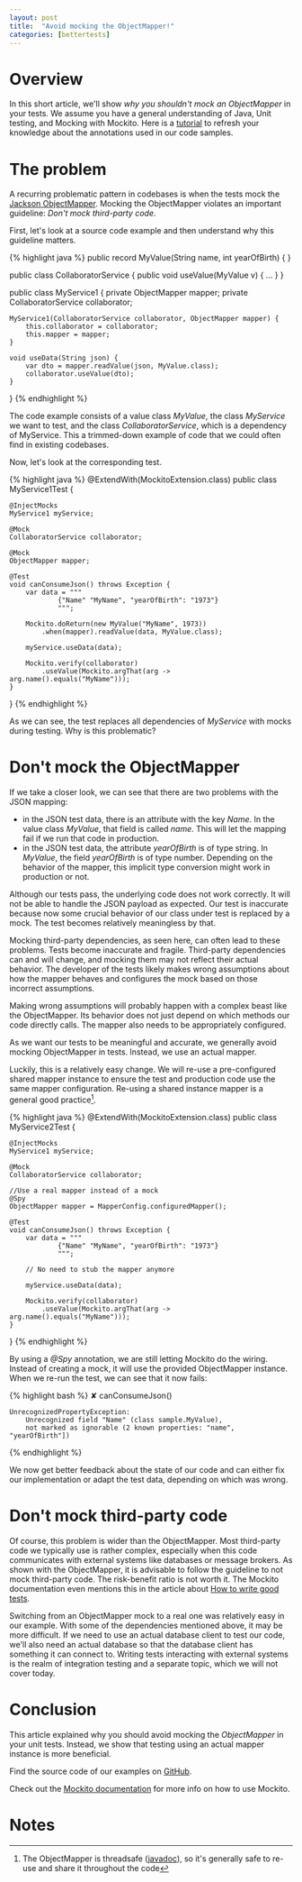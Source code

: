 ```yaml
---
layout: post
title:  "Avoid mocking the ObjectMapper!"
categories: [bettertests]
---
```


# Overview

In this short article, we'll show _why you shouldn't mock an ObjectMapper_ in your tests.
We assume you have a general understanding of Java, Unit testing, and Mocking with Mockito.
Here is a [tutorial][mockito-tutorial] to refresh your knowledge about the annotations used in our code samples.

# The problem

A recurring problematic pattern in
codebases is when the tests mock the [Jackson ObjectMapper][jackson].
Mocking the ObjectMapper violates an important guideline: _Don't mock third-party code_.

First, let's look at a source code example and then understand why this guideline matters.

{% highlight java %}
public record MyValue(String name, int yearOfBirth) { }

public class CollaboratorService {
    public void useValue(MyValue v) { ... }
}

public class MyService1 {
    private ObjectMapper mapper;
    private CollaboratorService collaborator;

    MyService1(CollaboratorService collaborator, ObjectMapper mapper) {
        this.collaborator = collaborator;
        this.mapper = mapper;
    }

    void useData(String json) {
        var dto = mapper.readValue(json, MyValue.class);
        collaborator.useValue(dto);
    }
}
{% endhighlight %}

The code example consists of a value class _MyValue_, the class _MyService_ we want to test, and the class _CollaboratorService_, which is
a dependency of MyService. This a trimmed-down example of code that we could often find in existing codebases.

Now, let's look at the corresponding test.

{% highlight java %}
@ExtendWith(MockitoExtension.class)
public class MyService1Test {

    @InjectMocks
    MyService1 myService;

    @Mock
    CollaboratorService collaborator;

    @Mock
    ObjectMapper mapper;

    @Test
    void canConsumeJson() throws Exception {
        var data = """
                {"Name" "MyName", "yearOfBirth": "1973"}
                """;

        Mockito.doReturn(new MyValue("MyName", 1973))
            .when(mapper).readValue(data, MyValue.class);

        myService.useData(data);

        Mockito.verify(collaborator)
            .useValue(Mockito.argThat(arg -> arg.name().equals("MyName")));
    }
}
{% endhighlight %}

As we can see, the test replaces all dependencies of _MyService_ with mocks during testing. Why is this problematic?

# Don't mock the ObjectMapper

If we take a closer look, we can see that there are two problems with the JSON mapping:
* in the JSON test data, there is an attribute with the key _Name_. In the value class _MyValue_, that field is called _name_. This will let the mapping fail if we run that code in production.
* in the JSON test data, the attribute _yearOfBirth_ is of type string. In _MyValue_, the field _yearOfBirth_ is of type number. Depending on the behavior of the mapper, this implicit type conversion might work in production or not.

Although our tests pass, the underlying code does not work correctly. It will not be able to handle the JSON payload as expected. Our
test is inaccurate because now some crucial behavior of our class under test is replaced by a mock. The test becomes relatively meaningless by that.

Mocking third-party dependencies, as seen here, can often lead to these problems. Tests become inaccurate and fragile.
Third-party dependencies can and will change, and mocking them may not reflect their actual behavior. The developer of the tests likely makes wrong assumptions about how the mapper behaves and configures the mock based on those incorrect assumptions.

Making wrong assumptions will probably happen with a complex beast like the ObjectMapper.
Its behavior does not just depend on which methods our code directly calls. The mapper also needs to be appropriately configured.

As we want our tests to be meaningful and accurate, we generally avoid mocking ObjectMapper in tests. Instead, we use an actual mapper.

Luckily, this is a relatively easy change. We will re-use a pre-configured shared mapper instance 
to ensure the test and production code use the same mapper configuration.
Re-using a shared instance mapper is a general good practice[^1].

{% highlight java %}
@ExtendWith(MockitoExtension.class)
public class MyService2Test {

    @InjectMocks
    MyService1 myService;

    @Mock
    CollaboratorService collaborator;

    //Use a real mapper instead of a mock
    @Spy
    ObjectMapper mapper = MapperConfig.configuredMapper();

    @Test
    void canConsumeJson() throws Exception {
        var data = """
                {"Name" "MyName", "yearOfBirth": "1973"}
                """;

        // No need to stub the mapper anymore

        myService.useData(data);

        Mockito.verify(collaborator)
            .useValue(Mockito.argThat(arg -> arg.name().equals("MyName")));
    }
}
{% endhighlight %}

By using a _@Spy_ annotation, we are still letting Mockito do the wiring. Instead of creating a mock, it will use the provided ObjectMapper instance. When we re-run
the test, we can see that it now fails:

{% highlight bash %}
✘ canConsumeJson()

    UnrecognizedPropertyException: 
        Unrecognized field "Name" (class sample.MyValue), 
        not marked as ignorable (2 known properties: "name", "yearOfBirth"])
{% endhighlight %}

We now get better feedback about the state of our code and can either fix our implementation or adapt the test data, depending on which was wrong.

# Don't mock third-party code

Of course, this problem is wider than the ObjectMapper.
Most third-party code we typically use is rather complex, especially when this code communicates with external systems like databases or message brokers.
As shown with the ObjectMapper, it is advisable to follow the guideline to not mock third-party code. The risk-benefit ratio is not worth it.
The Mockito documentation even mentions this in the article about [How to write good tests][mockito-how].

Switching from an ObjectMapper mock to a real one was relatively easy in our example.
With some of the dependencies mentioned above, it may be more difficult.
If we need to use an actual database client to test our code, we'll also need an actual database so that the database client has something it can connect to.
Writing tests interacting with external systems is the realm of integration testing and a separate topic, which we will not cover today.

# Conclusion

This article explained why you should avoid mocking the _ObjectMapper_ in your unit tests.
Instead, we show that testing using an actual mapper instance is more beneficial.

Find the source code of our examples on [GitHub][github-examples].

Check out the [Mockito documentation][mockito] for more info on how to use Mockito.

[mockito]: https://site.mockito.org/
[mockito-tutorial]: https://www.baeldung.com/mockito-annotations
[jackson]: https://github.com/FasterXML/jackson-docs
[mockito-how]: https://github.com/mockito/mockito/wiki/How-to-write-good-tests#dont-mock-a-type-you-dont-own
[github-examples]: https://github.com/red-green-coding/bettertests-objectmapper-mock
[javadoc]: https://fasterxml.github.io/jackson-databind/javadoc/2.7/com/fasterxml/jackson/databind/ObjectMapper.html

# Notes

[^1]: The ObjectMapper is threadsafe ([javadoc][javadoc]), so it's generally safe to re-use and share it throughout the code
